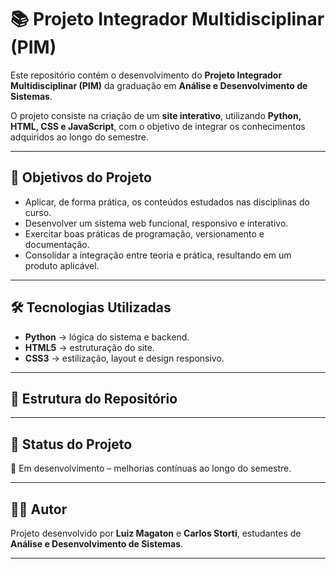 # 📚 Projeto Integrador Multidisciplinar (PIM)

Este repositório contém o desenvolvimento do **Projeto Integrador Multidisciplinar (PIM)** da graduação em **Análise e Desenvolvimento de Sistemas**.  

O projeto consiste na criação de um **site interativo**, utilizando **Python, HTML, CSS e JavaScript**, com o objetivo de integrar os conhecimentos adquiridos ao longo do semestre.  

---

## 🎯 Objetivos do Projeto
- Aplicar, de forma prática, os conteúdos estudados nas disciplinas do curso.  
- Desenvolver um sistema web funcional, responsivo e interativo.  
- Exercitar boas práticas de programação, versionamento e documentação.  
- Consolidar a integração entre teoria e prática, resultando em um produto aplicável.  

---

## 🛠️ Tecnologias Utilizadas
- **Python** → lógica do sistema e backend.  
- **HTML5** → estruturação do site.  
- **CSS3** → estilização, layout e design responsivo.

---

## 📌 Estrutura do Repositório


---

## 🚀 Status do Projeto
🔄 Em desenvolvimento – melhorias contínuas ao longo do semestre.  

---

## 👨‍💻 Autor
Projeto desenvolvido por **Luiz Magaton** e **Carlos Storti**, estudantes de **Análise e Desenvolvimento de Sistemas**.  

---
